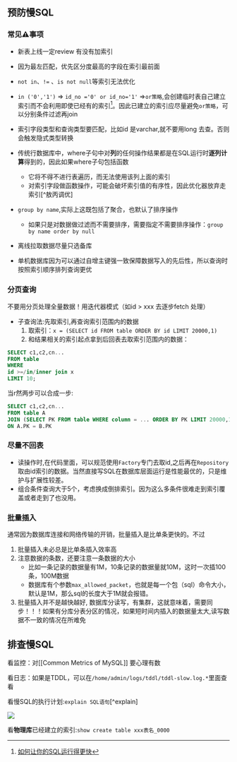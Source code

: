 
## 预防慢SQL
### 常见⚠️事项
- 新表上线一定review 有没有加索引
- 因为最左匹配，优先区分度最高的字段在索引最前面
- `not in`、`!=` 、`is not null`等索引无法优化
- `in ('0','1')` => `id_no ='0' or id_no='1'` =>`or策略`,会创建临时表自己建立索引而不会利用即使已经有的索引[^SQL优化]。因此已建立的索引应尽量避免`or策略`，可以分别条件过滤再join

- 索引字段类型和查询类型要匹配，比如id 是varchar,就不要用long 去查。否则会触发隐式类型转换
- 传统行数据库中，where子句中对**列**的任何操作结果都是在SQL运行时**逐列计算**得到的，因此如果where子句包括函数
	- 它将不得不进行表遍历，而无法使用该列上面的索引
	- 对索引字段做函数操作，可能会破坏索引值的有序性，因此优化器放弃走索引[^敖丙调优]
- `group by name`,实际上这既包括了聚合，也默认了排序操作
    - 如果只是对数据做过滤而不需要排序，需要指定不需要排序操作：`group by name order by null`
- 离线拉取数据尽量只选备库
- 单机数据库因为可以通过自增主键强一致保障数据写入的先后性，所以查询时按照索引顺序排列查询更优
### 分页查询
不要用分页处理全量数据！用迭代器模式（如id > xxx 去逐步fetch 处理）
- 子查询法:先取索引,再查询索引范围内的数据
	1. 取索引：`x = (SELECT id FROM table ORDER BY id LIMIT 20000,1)`
	2. 和结果相关的索引起点拿到后回表去取索引范围内的数据：

```sql
SELECT c1,c2,cn... 
FROM table 
WHERE
id >=/in/inner join x
LIMIT 10;

```
当r然两步可以合成一步:
```sql
SELECT c1,c2,cn... 
FROM table A 
JOIN (SELECT PK FROM table WHERE column = ... ORDER BY PK LIMIT 20000,10) B 
ON A.PK = B.PK
```

### 尽量不回表
- 读操作时,在代码里面，可以规范使用`Factory`专门去取id,之后再在`Repository`取由id索引的数据。当然直接写SQL在数据库层面运行是性能最优的，只是维护与扩展性较差。
- 组合条件查询大于5个，考虑换成倒排索引。因为这么多条件很难走到索引覆盖或者走到了也没用。
### 批量插入
通常因为数据库连接和网络传输的开销，批量插入是比单条更快的。不过

1. 批量插入未必总是比单条插入效率高
2. 注意数据的条数，还要注意一条数据的大小
    - 比如一条记录的数据量有1M，10条记录的数据量就10M，这时一次插100条，100M数据
    - 数据库有个参数`max_allowed_packet`，也就是每一个包（sql）命令大小，默认是1M，那么sql的长度大于1M就会报错。
3. 批量插入并不是越快越好, 数据库分读写，有集群，这就意味着，需要同步！！！如果有分库分表分区的情况，如果短时间内插入的数据量太大,读写数据不一致的情况在所难免
## 排查慢SQL
看监控：对[[Common Metrics of MySQL]] 要心理有数

看日志：如果是TDDL，可以在`/home/admin/logs/tddl/tddl-slow.log.*`里面查看

看慢SQL的执行计划:`explain SQL语句`[^explain]

![](https://gitee.com/istarwyh/images/raw/master/vnote/thinking/公开信息/慢sql优化.md/2047303415995.png)

看**物理库**已经建立的索引:`show create table xxx表名_0000`

[^SQL优化]:[如何让你的SQL运行得更快](https://blog.csdn.net/gprime/article/details/1687930)